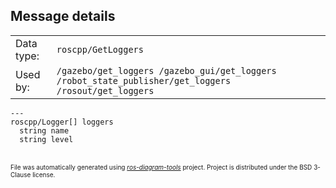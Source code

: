 <!--
File was automatically generated using 'ros-diagram-tools' project.
Project is distributed under the BSD 3-Clause license.
-->


## Message details

|     |     |
| --- | --- |
| Data type: | `roscpp/GetLoggers` |
| Used by: | `/gazebo/get_loggers /gazebo_gui/get_loggers /robot_state_publisher/get_loggers /rosout/get_loggers` |

```
---
roscpp/Logger[] loggers
  string name
  string level

```


</br>
<font size="1">
File was automatically generated using <a href="https://github.com/anetczuk/ros-diagram-tools"><i>ros-diagram-tools</i></a> project.
Project is distributed under the BSD 3-Clause license.
</font>
